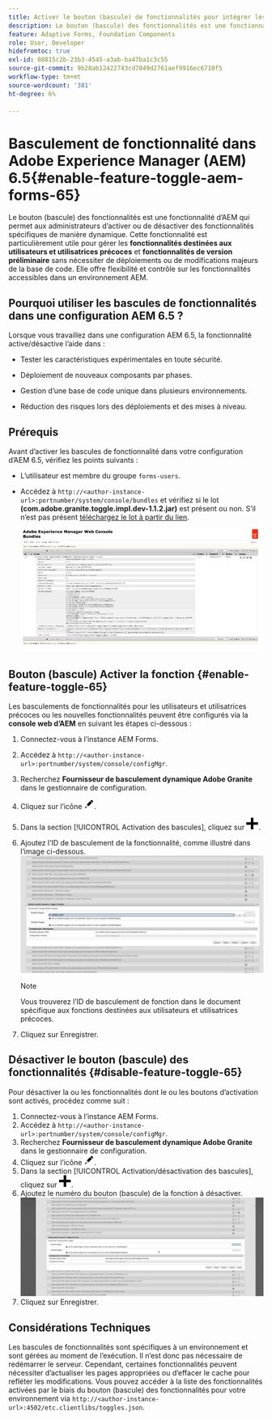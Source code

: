 ```yaml
---
title: Activer le bouton (bascule) de fonctionnalités pour intégrer les fonctionnalités destinées aux utilisateurs et utilisatrices précoces et en version préliminaire
description: Le bouton (bascule) des fonctionnalités est une fonctionnalité d’AEM qui permet aux administrateurs d’activer de nouvelles fonctionnalités dans un environnement d’exécution.
feature: Adaptive Forms, Foundation Components
role: User, Developer
hidefromtoc: true
exl-id: 08815c2b-23b3-4545-a3ab-ba47ba1c3c55
source-git-commit: 9b28ab12422743cd7849d2761aef9916ec6710f5
workflow-type: tm+mt
source-wordcount: '381'
ht-degree: 6%

---
```


# Basculement de fonctionnalité dans Adobe Experience Manager (AEM) 6.5{#enable-feature-toggle-aem-forms-65}

Le bouton (bascule) des fonctionnalités est une fonctionnalité d’AEM qui permet aux administrateurs d’activer ou de désactiver des fonctionnalités spécifiques de manière dynamique. Cette fonctionnalité est particulièrement utile pour gérer les **fonctionnalités destinées aux utilisateurs et utilisatrices précoces** et **fonctionnalités de version préliminaire** sans nécessiter de déploiements ou de modifications majeurs de la base de code. Elle offre flexibilité et contrôle sur les fonctionnalités accessibles dans un environnement AEM.

## Pourquoi utiliser les bascules de fonctionnalités dans une configuration AEM 6.5 ?

Lorsque vous travaillez dans une configuration AEM 6.5, la fonctionnalité active/désactive l’aide dans :

* Tester les caractéristiques expérimentales en toute sécurité.

* Déploiement de nouveaux composants par phases.

* Gestion d’une base de code unique dans plusieurs environnements.

* Réduction des risques lors des déploiements et des mises à niveau.

## Prérequis

Avant d’activer les bascules de fonctionnalité dans votre configuration d’AEM 6.5, vérifiez les points suivants :

* L’utilisateur est membre du groupe `forms-users`.

* Accédez à `http://<author-instance-url>:portnumber/system/console/bundles` et vérifiez si le lot **(com.adobe.granite.toggle.impl.dev-1.1.2.jar)** est présent ou non. S’il n’est pas présent [téléchargez le lot à partir du lien](https://experience.adobe.com/#/downloads/content/software-distribution/en/aem.html?package=/content/software-distribution/en/details.html/content/dam/aem/public/adobe/packages/cq650/hotfix/com.adobe.granite.toggle.impl.dev-1.1.2%20.jar).

  ![Basculement de fonction](/help/forms/using/assets/feature-toggle-6.5.png)

## Bouton (bascule) Activer la fonction {#enable-feature-toggle-65}

Les basculements de fonctionnalités pour les utilisateurs et utilisatrices précoces ou les nouvelles fonctionnalités peuvent être configurés via la **console web d’AEM** en suivant les étapes ci-dessous :

1. Connectez-vous à l’instance AEM Forms.
2. Accédez à `http://<author-instance-url>:portnumber/system/console/configMgr`.
3. Recherchez **Fournisseur de basculement dynamique Adobe Granite** dans le gestionnaire de configuration.
4. Cliquez sur l’icône ![icône-crayon](assets/illustratorcc_penciltool_cur_edit_2_17.png).
5. Dans la section [!UICONTROL Activation des bascules], cliquez sur ![icône-crayon](assets/aem6forms_add.png).
6. Ajoutez l’ID de basculement de la fonctionnalité, comme illustré dans l’image ci-dessous.
   ![Ajouter un bouton](assets/add_toggle_number_forms.png)

   >[!NOTE]
   >
   >Vous trouverez l’ID de basculement de fonction dans le document spécifique aux fonctions destinées aux utilisateurs et utilisatrices précoces.

7. Cliquez sur Enregistrer.

## Désactiver le bouton (bascule) des fonctionnalités {#disable-feature-toggle-65}

Pour désactiver la ou les fonctionnalités dont le ou les boutons d’activation sont activés, procédez comme suit :

1. Connectez-vous à l’instance AEM Forms.
2. Accédez à `http://<author-instance-url>:portnumber/system/console/configMgr`.
3. Recherchez **Fournisseur de basculement dynamique Adobe Granite** dans le gestionnaire de configuration.
4. Cliquez sur l’icône ![icône-crayon](assets/illustratorcc_penciltool_cur_edit_2_17.png).
5. Dans la section [!UICONTROL Activation/désactivation des bascules], cliquez sur ![icône-crayon](assets/aem6forms_add.png).
6. Ajoutez le numéro du bouton (bascule) de la fonction à désactiver.
   ![Supprimer le bouton bascule](assets/remove_toggle_feature_forms.png)
7. Cliquez sur Enregistrer.

## Considérations Techniques

Les bascules de fonctionnalités sont spécifiques à un environnement et sont gérées au moment de l’exécution. Il n’est donc pas nécessaire de redémarrer le serveur. Cependant, certaines fonctionnalités peuvent nécessiter d’actualiser les pages appropriées ou d’effacer le cache pour refléter les modifications.
Vous pouvez accéder à la liste des fonctionnalités activées par le biais du bouton (bascule) des fonctionnalités pour votre environnement via `http://<author-instance-url>:4502/etc.clientlibs/toggles.json`.
